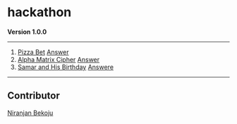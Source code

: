 # hackathon
**Version 1.0.0**

---
1. [Pizza Bet](https://www.codechef.com/MCQ2019/problems/PIZZABET)    [Answer](https://github.com/Niranjan2054/hackathon/blob/master/arjun%20and%20sara.C)
2. [Alpha Matrix Cipher](https://www.codechef.com/MCQ2019/problems/AMCIPHER) [Answer](https://github.com/Niranjan2054/hackathon/blob/master/alphamatrixCipher.C)
3. [Samar and His Birthday](https://www.codechef.com/MCQ2019/problems/SMRBDAY)  [Answere](https://github.com/Niranjan2054/hackathon/blob/master/samarbirthday.C)
---
## Contributor
[Niranjan Bekoju](https://github.com/Niranjan2054)
